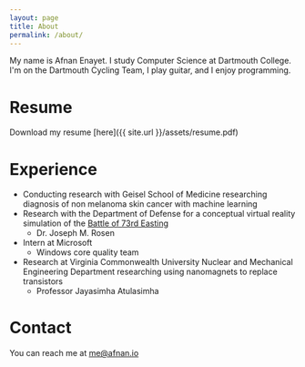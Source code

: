 ```yaml
---
layout: page
title: About
permalink: /about/
---
```


My name is Afnan Enayet. I study Computer Science at Dartmouth College.
I'm on the Dartmouth Cycling Team, I play guitar, and I enjoy programming. 

# Resume
Download my resume [here]({{ site.url }}/assets/resume.pdf)

# Experience
- Conducting research with Geisel School of Medicine researching diagnosis of non melanoma 
skin cancer with machine learning
- Research with the Department of Defense for a conceptual virtual reality 
simulation of the [Battle of 73rd Easting](https://en.wikipedia.org/wiki/Battle_of_73_Easting)
    - Dr. Joseph M. Rosen
- Intern at Microsoft
    - Windows core quality team
- Research at Virginia Commonwealth University Nuclear and Mechanical Engineering 
Department researching using nanomagnets to replace transistors
    - Professor Jayasimha Atulasimha

# Contact
You can reach me at [me@afnan.io](mailto:me@afnan.io)

